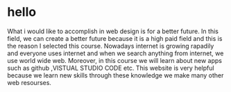 # hello
What i would like to accomplish in web design is for a better future. In this field, we can create a better future because it is a high paid field and this is the reason I selected this course. Nowadays internet is growing rapadily and everyone uses internet and when we search anything from internet, we use world wide web. Moreover, in this course we will learn about new apps such as github ,VISTUAL STUDIO CODE  etc. This website is very helpful because we learn new skills through these knowledge we make many other web resourses.